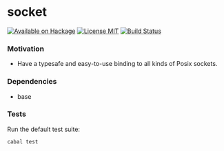 socket
======

[![Available on Hackage][badge-hackage]][hackage]
[![License MIT][badge-license]][license]
[![Build Status][badge-travis]][travis]

### Motivation

   - Have a typesafe and easy-to-use binding to all kinds of Posix sockets.

### Dependencies

   - base

### Tests

Run the default test suite:

```bash
cabal test
```

[badge-travis]: https://img.shields.io/travis/lpeterse/haskell-socket.svg
[travis]: https://travis-ci.org/lpeterse/haskell-socket
[badge-hackage]: https://img.shields.io/hackage/v/socket.svg?dummy
[hackage]: https://hackage.haskell.org/package/socket
[badge-license]: https://img.shields.io/badge/license-MIT-green.svg?dummy
[license]: https://github.com/lpeterse/haskell-socket/blob/master/LICENSE
[issues]: https://github.com/lpeterse/haskell-socket/issues
[Github]: https://github.com/lpeterse/haskell-socket